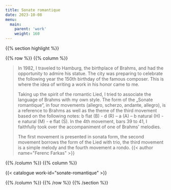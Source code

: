 ```yaml
---
title: Sonate romantique
date: 2023-10-08
menu:
  main:
    parent: 'work'
    weight: 160
---
```


{{% section highlight %}}

{{% row %}}
{{% column %}}

> In 1982, I traveled to Hamburg, the birthplace of Brahms, and had the opportunity to admire his 
> statue. The city was preparing to celebrate the following year the 150th birthday of the famous 
> composer. This is where the idea of writing a work in his honor came to me. 
> 
> Taking up the spirit of the romantic Lied, I tried to associate the language of Brahms with my 
> own style. The form of the „Sonate romantique”, in four movements (allegro, scherzo, andante, 
> allegro), is a reference to Brahms as well as the theme of the third movement based on the 
> following notes: 
> b flat (B) - d (R) – a (A) – b natural (H) - e natural (M) - e flat (S). 
> In the 4th movement, bars 39 to 41, I faithfully took over the accompaniment of one of Brahms' 
> melodies.
>
> The first movement is presented in sonata form, the second movement borrows the form of the Lied 
> with trio, the third movement is a simple melody and the fourth movement a rondo.
> {{< author name="Ferenc Farkas" >}}

{{% /column %}}
{{% column %}}


{{< catalogue work-id="sonate-romantique" >}}

{{% /column %}}
{{% /row %}}
{{% /section %}}